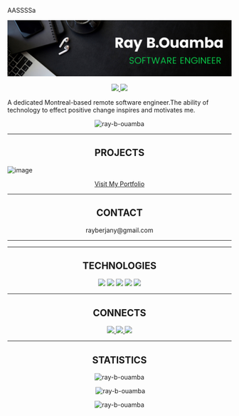 AASSSSa
<!--xxxxxxxxxxxxxxxxxxxxxxxxxxxxxxxxxxxxxxxxxxxxxxxxxxxxxxxxxxxxxxxxxxxxxxx HEADER SECTION xxxxxxxxxxxxxxxxxxxxxxxxxxxxxxxxxxxxxxxxxxxxxxxxxxxxxxxxxxxxxxxxxxxxxxxxxxxxxxxxxxxxxxxxxxxxxxxxxxxxxxxxxxx-->
![logo](https://github.com/Ray-B-Ouamba/Ray-B-Ouamba/blob/main/gitHub%20Banner.png)  

<!--xxxxxxxxxxxxxxxxxx LOGO FOR EACH LINK ADRESSES xxxxxxxxxxxxxxxxxxxxxxxxxxxxxxx-->
<p align="center" dir="auto">
  <!--xxxxxxxxxxxxxxxxxx WEBSITE LOGO xxxxxxxxxxxxxxxxxxxxxxxxxxxxxxx
  <a href="https://shawncharles.com" rel="nofollow">
    <img src="https://camo.githubusercontent.com/24d5ffb9c2382036a9f243a7dfbef6da22ded4011e717d003e3d46fd00b95172/68747470733a2f2f696d672e736869656c64732e696f2f7374617469632f76313f6c6162656c3d7c266d6573736167653d5745425349544526636f6c6f723d323335353566267374796c653d706c6173746963266c6f676f3d7265616374266c6f676f2d636f6c6f723d7768697465" data-canonical-src="https://img.shields.io/static/v1?label=|&amp;message=WEBSITE&amp;color=23555f&amp;style=plastic&amp;logo=react&amp;logo-color=white" style="max-width: 100%;">
  </a>-->

   <!--xxxxxxxxxxxxxxxxxx LINKEDIN LOGO xxxxxxxxxxxxxxxxxxxxxxxxxxxxxxx-->
  <a href="https://www.linkedin.com/in/ray-b-ouamba-b329aa262/" rel="nofollow"> 
    <img src="https://camo.githubusercontent.com/57fad13d653a6a5ed1e7b53a2a38d1a6c618925918b7c48fd2825422d64b1790/68747470733a2f2f696d672e736869656c64732e696f2f7374617469632f76313f6c6162656c3d7c266d6573736167653d4c494e4b45442d494e26636f6c6f723d636466393938267374796c653d706c6173746963266c6f676f3d6c696e6b6564696e266c6f676f2d636f6c6f723d7768697465" data-canonical-src="https://img.shields.io/static/v1?label=|&amp;message=LINKED-IN&amp;color=cdf998&amp;style=plastic&amp;logo=linkedin&amp;logo-color=white" style="max-width: 100%;">
  </a>

   <!--xxxxxxxxxxxxxxxxxx TWITTER LOGO xxxxxxxxxxxxxxxxxxxxxxxxxxxxxxx-->
  <a href="https://x.com/Rayberjany" rel="nofollow">
    <img src="https://camo.githubusercontent.com/f965d4c8901032f4970045299ffe866f5f3add9559671b3c99b88ff18d1bf7a6/68747470733a2f2f696d672e736869656c64732e696f2f7374617469632f76313f6c6162656c3d7c266d6573736167653d5457495454455226636f6c6f723d323335353566267374796c653d706c6173746963266c6f676f3d74776974746572266c6f676f2d636f6c6f723d7768697465" data-canonical-src="https://img.shields.io/static/v1?label=|&amp;message=TWITTER&amp;color=23555f&amp;style=plastic&amp;logo=twitter&amp;logo-color=white" style="max-width: 100%;">
  </a>
 <!--xxxxxxxxxxxxxxxxxx ANGELIST LOGO xxxxxxxxxxxxxxxxxxxxxxxxxxxxxxx
  <a href="https://shawncharles.com/angellist" rel="nofollow">
      <img src="https://camo.githubusercontent.com/08ac2f1725ff6c9ca5ffaa4dcc684f0e83802b49bf6657fdf227c9b7fbe70bc8/68747470733a2f2f696d672e736869656c64732e696f2f7374617469632f76313f6c6162656c3d7c266d6573736167653d414e47454c2d4c49535426636f6c6f723d636466393938267374796c653d706c6173746963266c6f676f3d616e67656c6c697374266c6f676f2d636f6c6f723d7768697465" data-canonical-src="https://img.shields.io/static/v1?label=|&amp;message=ANGEL-LIST&amp;color=cdf998&amp;style=plastic&amp;logo=angellist&amp;logo-color=white" style="max-width: 100%;">
  </a>-->
 <!--xxxxxxxxxxxxxxxxxx RESUME LOGO xxxxxxxxxxxxxxxxxxxxxxxxxxxxxxx
  <a href="####">
      <img src="https://camo.githubusercontent.com/d8227430855e6256bb09e5a62ed2d43e9c7075fa937f7de166343988aeb816ea/68747470733a2f2f696d672e736869656c64732e696f2f7374617469632f76313f6c6162656c3d7c266d6573736167653d524553554d4526636f6c6f723d323335353566267374796c653d706c6173746963266c6f676f3d7265616374266c6f676f2d636f6c6f723d7768697465" data-canonical-src="https://img.shields.io/static/v1?label=|&amp;message=RESUME&amp;color=23555f&amp;style=plastic&amp;logo=react&amp;logo-color=white" style="max-width: 100%;">
  </a>
</p>-->

<!--xxxxxxxxxxxxxxxxxxxxxxxxxxxxxxxxxx-->

<!--xxxxxxxxxxxxx PARAGRAPHS xxxxxxxxxxxxxxxxxxxxxx-->
<p> A dedicated Montreal-based remote software engineer.The ability of technology to effect positive change inspires and motivates me.  </p>

<p align="center"> <img src="https://komarev.com/ghpvc/?username=ray-b-ouamba&label=Profile%20views&color=0e75b6&style=flat" alt="ray-b-ouamba" /> </p>

<!--xxxxxxxxxxxxxxxxxxxxxxxxxxxxxxxxxxxxxxxxxxxxxxxxxxxxxxxxxxxxxxxxxxxxxxx PROJETCS SECTION xxxxxxxxxxxxxxxxxxxxxxxxxxxxxxxxxxxxxxxxxxxxxxxxxxxxxxxxxxxxxxxxxxxxxxxxxxxxxxxxxxxxxxxxxxxxxxxxxxxxxxxxxxx-->
<hr>
<h2 align="center"> PROJECTS</h2>

![image](https://github.com/Ray-B-Ouamba/Ray-B-Ouamba/assets/121219876/3283a9fb-ef36-494a-9ec6-26fcde0b881a)
<p align="center" dir="auto">
  <a href="https://my-last-portfolio2024.netlify.app" target="_blank">
    Visit My Portfolio
  </a>
</p>

<!--xxxxxxxxxxxxxxxxxxxxxxxxxxxxxxxxxxxxxxxxxxxxxxxxxxxxxxxxxxxxxxxxxxxxxxx CONTACTS SECTION xxxxxxxxxxxxxxxxxxxxxxxxxxxxxxxxxxxxxxxxxxxxxxxxxxxxxxxxxxxxxxxxxxxxxxxxxxxxxxxxxxxxxxxxxxxxxxxxxxxxxxxxxxx-->
<hr>
<h2 align="center">CONTACT</h2>
<p  align="center" dir="auto">rayberjany@gmail.com </p>
<!--xxxxxxxxxxxxxxxxxxxxxxxxxxxxxxxxxxxxxxxxxxxxxxxxxxxxxxxxxxxxxxxxxxxxxxx TECHNOLOGIES SECTION xxxxxxxxxxxxxxxxxxxxxxxxxxxxxxxxxxxxxxxxxxxxxxxxxxxxxxxxxxxxxxxxxxxxxxxxxxxxxxxxxxxxxxxxxxxxxxxxxxxxxxxxxxx-->
<hr>
<hr>
<h2 align="center">TECHNOLOGIES</h2>
<p align="center" dir="auto">
<!--xxxxxxxxxxxxxx HTML xxxxxxxxxxxxxxxxxxxx-->
    <a target="_blank" rel="noopener noreferrer nofollow" href="https://camo.githubusercontent.com/b162fda800f99b597682cc02c227775166637ab7793af44821d09ef448ce366a/68747470733a2f2f696d672e736869656c64732e696f2f7374617469632f76313f6c6162656c3d7c266d6573736167653d48544d4c3526636f6c6f723d323335353566267374796c653d706c6173746963266c6f676f3d68746d6c35"><img src="https://camo.githubusercontent.com/b162fda800f99b597682cc02c227775166637ab7793af44821d09ef448ce366a/68747470733a2f2f696d672e736869656c64732e696f2f7374617469632f76313f6c6162656c3d7c266d6573736167653d48544d4c3526636f6c6f723d323335353566267374796c653d706c6173746963266c6f676f3d68746d6c35" data-canonical-src="https://img.shields.io/static/v1?label=|&amp;message=HTML5&amp;color=23555f&amp;style=plastic&amp;logo=html5" style="max-width: 100%;"></a>  
<!--xxxxxxxxxxxxxx CSS xxxxxxxxxxxxxxxxxxxx-->
  <a target="_blank" rel="noopener noreferrer nofollow" href="https://camo.githubusercontent.com/bfd7e1e245a50520464a56653b1978a9a4d07a95a5edb3aec3f995226318cd7e/68747470733a2f2f696d672e736869656c64732e696f2f7374617469632f76313f6c6162656c3d7c266d6573736167653d4353533326636f6c6f723d323835663635267374796c653d706c6173746963266c6f676f3d63737333"><img src="https://camo.githubusercontent.com/bfd7e1e245a50520464a56653b1978a9a4d07a95a5edb3aec3f995226318cd7e/68747470733a2f2f696d672e736869656c64732e696f2f7374617469632f76313f6c6162656c3d7c266d6573736167653d4353533326636f6c6f723d323835663635267374796c653d706c6173746963266c6f676f3d63737333" data-canonical-src="https://img.shields.io/static/v1?label=|&amp;message=CSS3&amp;color=285f65&amp;style=plastic&amp;logo=css3" style="max-width: 100%;"></a>
<!--xxxxxxxxxxxxxx BOOTSTRAP xxxxxxxxxxxxxxxxxxxx-->
  <a target="_blank" rel="noopener noreferrer nofollow" href="https://camo.githubusercontent.com/9d9f88100930635e37c0a7af93800bd7103edb5c5eb50eef366487d7442465cf/68747470733a2f2f696d672e736869656c64732e696f2f7374617469632f76313f6c6162656c3d7c266d6573736167653d424f4f54535452415026636f6c6f723d333136633565267374796c653d706c6173746963266c6f676f3d626f6f747374726170"><img src="https://camo.githubusercontent.com/9d9f88100930635e37c0a7af93800bd7103edb5c5eb50eef366487d7442465cf/68747470733a2f2f696d672e736869656c64732e696f2f7374617469632f76313f6c6162656c3d7c266d6573736167653d424f4f54535452415026636f6c6f723d333136633565267374796c653d706c6173746963266c6f676f3d626f6f747374726170" data-canonical-src="https://img.shields.io/static/v1?label=|&amp;message=BOOTSTRAP&amp;color=316c5e&amp;style=plastic&amp;logo=bootstrap" style="max-width: 100%;"></a>
<!--xxxxxxxxxxxxxx JAVASCRIPT xxxxxxxxxxxxxxxxxxxx-->
  <a target="_blank" rel="noopener noreferrer nofollow" href="https://camo.githubusercontent.com/fd3beee4fe66b5ef0350c5f64d808c9ff12d1a04dcc4a2e36769aff90bdfc5c2/68747470733a2f2f696d672e736869656c64732e696f2f7374617469632f76313f6c6162656c3d7c266d6573736167653d4a41564153435249505426636f6c6f723d336337663564267374796c653d706c6173746963266c6f676f3d6a617661736372697074"><img src="https://camo.githubusercontent.com/fd3beee4fe66b5ef0350c5f64d808c9ff12d1a04dcc4a2e36769aff90bdfc5c2/68747470733a2f2f696d672e736869656c64732e696f2f7374617469632f76313f6c6162656c3d7c266d6573736167653d4a41564153435249505426636f6c6f723d336337663564267374796c653d706c6173746963266c6f676f3d6a617661736372697074" data-canonical-src="https://img.shields.io/static/v1?label=|&amp;message=JAVASCRIPT&amp;color=3c7f5d&amp;style=plastic&amp;logo=javascript" style="max-width: 100%;"></a>
<!--xxxxxxxxxxxxxx REACT xxxxxxxxxxxxxxxxxxxx-->
  <a target="_blank" rel="noopener noreferrer nofollow" href="https://camo.githubusercontent.com/8951af5399a5b86f164720f2261cea01acb4e0c9fe33a683a5117f8b045c7c72/68747470733a2f2f696d672e736869656c64732e696f2f7374617469632f76313f6c6162656c3d7c266d6573736167653d52454143542e4a5326636f6c6f723d346139333563267374796c653d706c6173746963266c6f676f3d7265616374"><img src="https://camo.githubusercontent.com/8951af5399a5b86f164720f2261cea01acb4e0c9fe33a683a5117f8b045c7c72/68747470733a2f2f696d672e736869656c64732e696f2f7374617469632f76313f6c6162656c3d7c266d6573736167653d52454143542e4a5326636f6c6f723d346139333563267374796c653d706c6173746963266c6f676f3d7265616374" data-canonical-src="https://img.shields.io/static/v1?label=|&amp;message=REACT.JS&amp;color=4a935c&amp;style=plastic&amp;logo=react" style="max-width: 100%;"></a>
  

<!--xxxxxxxxxxxxxxxxxxxxxxxxxxxxxxxxxxxxxxxxxxxxxxxxxxxxxxxxxxxxxxxxxxxxxxx CONNECT SECTION xxxxxxxxxxxxxxxxxxxxxxxxxxxxxxxxxxxxxxxxxxxxxxxxxxxxxxxxxxxxxxxxxxxxxxxxxxxxxxxxxxxxxxxxxxxxxxxxxxxxxxxxxxx-->

<hr>
<h2 align="center">CONNECTS</h2>
<!--xxxxxxxxxxxxxxxxxx LOGO FOR EACH LINK ADRESSES xxxxxxxxxxxxxxxxxxxxxxxxxxxxxxx-->
<p align="center" dir="auto">
  <!--xxxxxxxxxxxxxxxxxx WEBSITE LOGO xxxxxxxxxxxxxxxxxxxxxxxxxxxxxxx
  <a href="https://shawncharles.com" rel="nofollow">
    <img src="https://camo.githubusercontent.com/24d5ffb9c2382036a9f243a7dfbef6da22ded4011e717d003e3d46fd00b95172/68747470733a2f2f696d672e736869656c64732e696f2f7374617469632f76313f6c6162656c3d7c266d6573736167653d5745425349544526636f6c6f723d323335353566267374796c653d706c6173746963266c6f676f3d7265616374266c6f676f2d636f6c6f723d7768697465" data-canonical-src="https://img.shields.io/static/v1?label=|&amp;message=WEBSITE&amp;color=23555f&amp;style=plastic&amp;logo=react&amp;logo-color=white" style="max-width: 100%;">
  </a>-->

   <!--xxxxxxxxxxxxxxxxxx LINKEDIN LOGO xxxxxxxxxxxxxxxxxxxxxxxxxxxxxxx-->
  <a href="https://www.linkedin.com/in/ray-b-ouamba-b329aa262/" rel="nofollow"> 
    <img src="https://camo.githubusercontent.com/57fad13d653a6a5ed1e7b53a2a38d1a6c618925918b7c48fd2825422d64b1790/68747470733a2f2f696d672e736869656c64732e696f2f7374617469632f76313f6c6162656c3d7c266d6573736167653d4c494e4b45442d494e26636f6c6f723d636466393938267374796c653d706c6173746963266c6f676f3d6c696e6b6564696e266c6f676f2d636f6c6f723d7768697465" data-canonical-src="https://img.shields.io/static/v1?label=|&amp;message=LINKED-IN&amp;color=cdf998&amp;style=plastic&amp;logo=linkedin&amp;logo-color=white" style="max-width: 100%;">
  </a>

   <!--xxxxxxxxxxxxxxxxxx TWITTER LOGO xxxxxxxxxxxxxxxxxxxxxxxxxxxxxxx-->
  <a href="https://x.com/Rayberjany" rel="nofollow">
    <img src="https://camo.githubusercontent.com/f965d4c8901032f4970045299ffe866f5f3add9559671b3c99b88ff18d1bf7a6/68747470733a2f2f696d672e736869656c64732e696f2f7374617469632f76313f6c6162656c3d7c266d6573736167653d5457495454455226636f6c6f723d323335353566267374796c653d706c6173746963266c6f676f3d74776974746572266c6f676f2d636f6c6f723d7768697465" data-canonical-src="https://img.shields.io/static/v1?label=|&amp;message=TWITTER&amp;color=23555f&amp;style=plastic&amp;logo=twitter&amp;logo-color=white" style="max-width: 100%;">
  </a>
 <!--xxxxxxxxxxxxxxxxxx ANGELIST LOGO xxxxxxxxxxxxxxxxxxxxxxxxxxxxxxx
  <a href="https://shawncharles.com/angellist" rel="nofollow">
      <img src="https://camo.githubusercontent.com/08ac2f1725ff6c9ca5ffaa4dcc684f0e83802b49bf6657fdf227c9b7fbe70bc8/68747470733a2f2f696d672e736869656c64732e696f2f7374617469632f76313f6c6162656c3d7c266d6573736167653d414e47454c2d4c49535426636f6c6f723d636466393938267374796c653d706c6173746963266c6f676f3d616e67656c6c697374266c6f676f2d636f6c6f723d7768697465" data-canonical-src="https://img.shields.io/static/v1?label=|&amp;message=ANGEL-LIST&amp;color=cdf998&amp;style=plastic&amp;logo=angellist&amp;logo-color=white" style="max-width: 100%;">
  </a>-->
 <!--xxxxxxxxxxxxxxxxxx RESUME LOGO xxxxxxxxxxxxxxxxxxxxxxxxxxxxxxx-->
  <a href="####">
      <img src="https://camo.githubusercontent.com/d8227430855e6256bb09e5a62ed2d43e9c7075fa937f7de166343988aeb816ea/68747470733a2f2f696d672e736869656c64732e696f2f7374617469632f76313f6c6162656c3d7c266d6573736167653d524553554d4526636f6c6f723d323335353566267374796c653d706c6173746963266c6f676f3d7265616374266c6f676f2d636f6c6f723d7768697465" data-canonical-src="https://img.shields.io/static/v1?label=|&amp;message=RESUME&amp;color=23555f&amp;style=plastic&amp;logo=react&amp;logo-color=white" style="max-width: 100%;">
  </a>
</p>
<!--xxxxxxxxxxxxxxxxxxxxxxxxxxxxxxxxxxxxxxxxxxxxxxxxxxxxxxxxxxxxxxxxxxxxxxx STATISTICS SECTION xxxxxxxxxxxxxxxxxxxxxxxxxxxxxxxxxxxxxxxxxxxxxxxxxxxxxxxxxxxxxxxxxxxxxxxxxxxxxxxxxxxxxxxxxxxxxxxxxxxxxxxxxxx-->
<hr>
<h2 align="center">STATISTICS</h2>
<div  align="center" dir="auto">
<p><img src="https://github-readme-stats.vercel.app/api/top-langs?username=ray-b-ouamba&show_icons=true&locale=en&layout=compact" alt="ray-b-ouamba" /></p>

<p>&nbsp;<img src="https://github-readme-stats.vercel.app/api?username=ray-b-ouamba&show_icons=true&locale=en" alt="ray-b-ouamba" /></p>

<p><img src="https://github-readme-streak-stats.herokuapp.com/?user=ray-b-ouamba&" alt="ray-b-ouamba" /></p>
</div>
